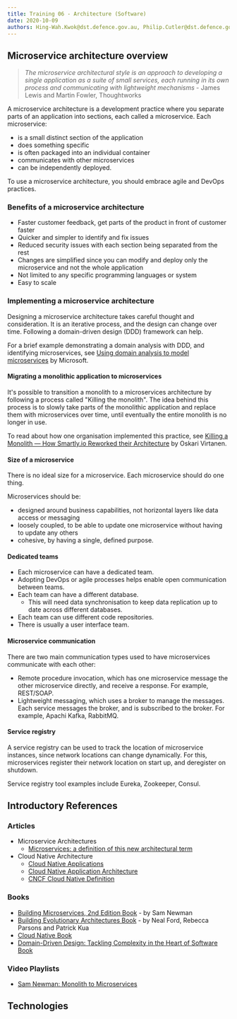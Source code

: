 ```yaml
---
title: Training 06 - Architecture (Software)
date: 2020-10-09
authors: Hing-Wah.Kwok@dst.defence.gov.au, Philip.Cutler@dst.defence.gov.au
---
```


<!-- # Training 06 - Architecture (Software) -->
## Microservice architecture overview

> *The microservice architectural style is an approach to developing a single application as a suite of small services, each running in its own process and communicating with lightweight mechanisms* - James Lewis and Martin Fowler, Thoughtworks

A microservice architecture is a development practice where you separate parts of an application into sections, each called a microservice. Each microservice:
* is a small distinct section of the application
* does something specific
* is often packaged into an individual container
* communicates with other microservices
* can be independently deployed.

To use a microservice architecture, you should embrace agile and DevOps practices.

### Benefits of a microservice architecture

* Faster customer feedback, get parts of the product in front of customer faster
* Quicker and simpler to identify and fix issues
* Reduced security issues with each section being separated from the rest
* Changes are simplified since you can modify and deploy only the microservice and not the whole application
* Not limited to any specific programming languages or system
* Easy to scale

### Implementing a microservice architecture

Designing a microservice architecture takes careful thought and consideration. It is an iterative process, and the design can change over time. Following a domain-driven design (DDD) framework can help.

For a brief example demonstrating a domain analysis with DDD, and identifying microservices, see [Using domain analysis to model microservices](https://docs.microsoft.com/en-us/azure/architecture/microservices/model/domain-analysis#:~:text=A%20bounded%20context%20is%20simply,necessarily%20isolated%20from%20one%20another.) by Microsoft.

#### Migrating a monolithic application to microservices

It's possible to transition a monolith to a microservices architecture by following a process called "Killing the monolith". The idea behind this process is to slowly take parts of the monolithic application and replace them with microservices over time, until eventually the entire monolith is no longer in use.

To read about how one organisation implemented this practice, see [Killing a Monolith — How Smartly.io Reworked their Architecture](https://www.smartly.io/blog/killing-a-monolith-how-smartly.io-reworked-their-architecture) by Oskari Virtanen.

#### Size of a microservice

There is no ideal size for a microservice. Each microservice should do one thing.

Microservices should be:
*   designed around business capabilities, not horizontal layers like data access or messaging
*  loosely coupled, to be able to update one microservice without having to update any others
* cohesive, by having a single, defined purpose.

#### Dedicated teams

* Each microservice can have a dedicated team.
* Adopting DevOps or agile processes helps enable open communication between teams.
* Each team can have a different database.
    * This will need data synchronisation to keep data replication up to date across different databases.
* Each team can use different code repositories.
* There is usually a user interface team.

#### Microservice communication

There are two main communication types used to have microservices communicate with each other:
* Remote procedure invocation, which has one microservice message the other microservice directly, and receive a response. For example, REST/SOAP.
* Lightweight messaging, which uses a broker to manage the messages. Each service messages the broker, and is subscribed to the broker. For example, Apachi Kafka, RabbitMQ.

#### Service registry

A service registry can be used to track the location of microservice instances, since network locations can change dynamically. For this, microservices register their network location on start up, and deregister on shutdown.

Service registry tool examples include Eureka, Zookeeper, Consul.

## Introductory References

### Articles

- Microservice Architectures
  - [Microservices: a definition of this new architectural term](https://martinfowler.com/articles/microservices.html)
- Cloud Native Architecture
  - [Cloud Native Applications](https://tanzu.vmware.com/cloud-native)
  - [Cloud Native Application Architecture](https://medium.com/walmartglobaltech/cloud-native-application-architecture-a84ddf378f82)
  - [CNCF Cloud Native Definition](https://github.com/cncf/toc/blob/master/DEFINITION.md)

### Books

- [Building Microservices, 2nd Edition Book](https://learning.oreilly.com/library/view/building-microservices-2nd/9781492034018/) - by Sam Newman
- [Building Evolutionary Architectures Book](https://learning.oreilly.com/library/view/building-evolutionary-architectures/9781491986356/) - by Neal Ford, Rebecca Parsons and Patrick Kua
- [Cloud Native Book](https://learning.oreilly.com/library/view/cloud-native/9781492053811/)
- [Domain-Driven Design: Tackling Complexity in the Heart of Software Book](https://learning.oreilly.com/library/view/domain-driven-design-tackling/0321125215/)

### Video Playlists

- [Sam Newman: Monolith to Microservices](https://www.infoq.com/podcasts/monolith-microservices/)

## Technologies
